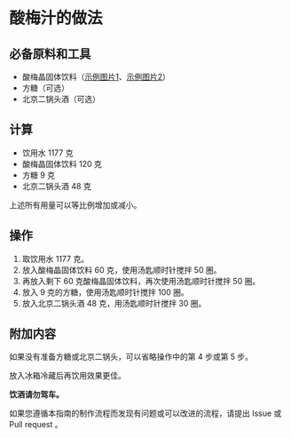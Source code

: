 # 酸梅汁的做法

## 必备原料和工具

- 酸梅晶固体饮料（[示例图片1](https://recipes-1258617162.cos.ap-beijing.myqcloud.com/front_side.jpg)、[示例图片2](https://recipes-1258617162.cos.ap-beijing.myqcloud.com/back_side.jpg)）
- 方糖（可选）
- 北京二锅头酒（可选）

## 计算

- 饮用水 1177 克
- 酸梅晶固体饮料 120 克
- 方糖 9 克
- 北京二锅头酒 48 克

上述所有用量可以等比例增加或减小。

## 操作

1. 取饮用水 1177 克。
2. 放入酸梅晶固体饮料 60 克，使用汤匙顺时针搅拌 50 圈。
3. 再放入剩下 60 克酸梅晶固体饮料，再次使用汤匙顺时针搅拌 50 圈。
4. 放入 9 克的方糖，使用汤匙顺时针搅拌 100 圈。
5. 放入北京二锅头酒 48 克，用汤匙顺时针搅拌 30 圈。

## 附加内容

如果没有准备方糖或北京二锅头，可以省略操作中的第 4 步或第 5 步。

放入冰箱冷藏后再饮用效果更佳。

**饮酒请勿驾车。**

如果您遵循本指南的制作流程而发现有问题或可以改进的流程，请提出 Issue 或 Pull request 。
